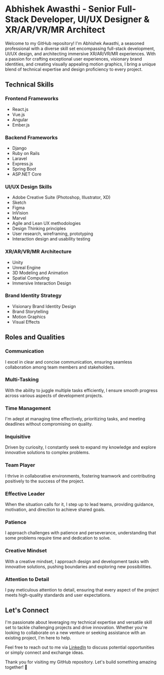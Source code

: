 # Abhishek Awasthi - Senior Full-Stack Developer, UI/UX Designer & XR/AR/VR/MR Architect

Welcome to my GitHub repository! I'm Abhishek Awasthi, a seasoned professional with a diverse skill set encompassing full-stack development, UI/UX design, and architecting immersive XR/AR/VR/MR experiences. With a passion for crafting exceptional user experiences, visionary brand identities, and creating visually appealing motion graphics, I bring a unique blend of technical expertise and design proficiency to every project.

## Technical Skills

### Frontend Frameworks
- React.js
- Vue.js
- Angular
- Ember.js

### Backend Frameworks
- Django
- Ruby on Rails
- Laravel
- Express.js
- Spring Boot
- ASP.NET Core

### UI/UX Design Skills
- Adobe Creative Suite (Photoshop, Illustrator, XD)
- Sketch
- Figma
- InVision
- Marvel
- Agile and Lean UX methodologies
- Design Thinking principles
- User research, wireframing, prototyping
- Interaction design and usability testing

### XR/AR/VR/MR Architecture
- Unity
- Unreal Engine
- 3D Modeling and Animation
- Spatial Computing
- Immersive Interaction Design

### Brand Identity Strategy
- Visionary Brand Identity Design
- Brand Storytelling
- Motion Graphics
- Visual Effects

## Roles and Qualities

### Communication
I excel in clear and concise communication, ensuring seamless collaboration among team members and stakeholders.

### Multi-Tasking
With the ability to juggle multiple tasks efficiently, I ensure smooth progress across various aspects of development projects.

### Time Management
I'm adept at managing time effectively, prioritizing tasks, and meeting deadlines without compromising on quality.

### Inquisitive
Driven by curiosity, I constantly seek to expand my knowledge and explore innovative solutions to complex problems.

### Team Player
I thrive in collaborative environments, fostering teamwork and contributing positively to the success of the project.

### Effective Leader
When the situation calls for it, I step up to lead teams, providing guidance, motivation, and direction to achieve shared goals.

### Patience
I approach challenges with patience and perseverance, understanding that some problems require time and dedication to solve.

### Creative Mindset
With a creative mindset, I approach design and development tasks with innovative solutions, pushing boundaries and exploring new possibilities.

### Attention to Detail
I pay meticulous attention to detail, ensuring that every aspect of the project meets high-quality standards and user expectations.

## Let's Connect

I'm passionate about leveraging my technical expertise and versatile skill set to tackle challenging projects and drive innovation. Whether you're looking to collaborate on a new venture or seeking assistance with an existing project, I'm here to help.

Feel free to reach out to me via [LinkedIn](https://www.linkedin.com/in/abhishekawasthi/) to discuss potential opportunities or simply connect and exchange ideas.

Thank you for visiting my GitHub repository. Let's build something amazing together! 🚀

